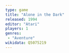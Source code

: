 ```yaml
---
type: game
title: "Alone in the Dark"
released: 1994
editor: "Atari"
players: 1
genres:
 - "Aventure"
wikidata: Q5075219
---
```

